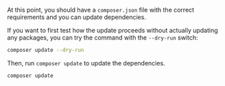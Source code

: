 At this point, you should have a `composer.json` file with the correct requirements and you can update dependencies.

If you want to first test how the update proceeds without actually updating any packages, you can try the command with the `--dry-run` switch:

``` bash
composer update --dry-run
```

Then, run `composer update` to update the dependencies. 

``` bash
composer update
```

